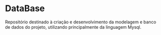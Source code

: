 # DataBase
Repositório destinado à criação e desenvolvimento da modelagem e banco de dados do projeto, utilizando principalmente da linguagem Mysql.
